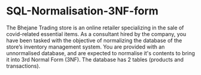 # SQL-Normalisation-3NF-form

The Bhejane Trading store is an online retailer specializing in the sale of covid-related essential items. As a
consultant hired by the company, you have been tasked with the objective of normalizing the database of the
store’s inventory management system.
You are provided with an unnormalised database, and are expected to normalise it's contents to bring it into 3rd
Normal Form (3NF). The database has 2 tables (products and transactions).

